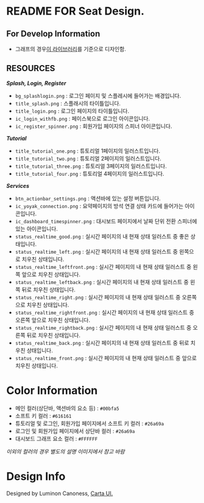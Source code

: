 # README FOR Seat Design.

## For Develop Information
- 그래프의 경우[이 라이브러리](https://github.com/HackPlan/AndroidCharts)를 기준으로 디자인함.

## RESOURCES
___Splash, Login, Register___

- `bg_splashlogin.png` : 로그인 페이지 및 스플레시에 들어가는 배경입니다.
- `title_splash.png` : 스플래시의 타이틀입니다.
- `title_login.png` : 로그인 페이지의 타이틀입니다.
- `ic_login_withfb.png` : 페이스북으로 로그인 아이콘입니다.
- `ic_register_spinner.png` : 회원가입 페이지의 스피너 아이콘입니다.

___Tutorial___

- `title_tutorial_one.png` : 튜토리얼 1페이지의 일러스트입니다.
- `title_tutorial_two.png` : 튜토리얼 2페이지의 일러스트입니다.
- `title_tutorial_three.png` : 튜토리얼 3페이지의 일러스트입니다.
- `title_tutorial_four.png` : 튜토리얼 4페이지의 일러스트입니다.

___Services___

- `btn_actionbar_settings.png` : 액션바에 있는 설정 버튼입니다.
- `ic_yoyak_connection.png` : 요약페이지의 방석 연결 상태 카드에 들어가는 아이콘입니다.
- `ic_dashboard_timespinner.png` : 대시보드 페이지에서 날짜 단위 전환 스피너에 있는 아이콘입니다.
- `status_realtime_good.png` : 실시간 페이지의 내 현재 상태 일러스트 중 좋은 상태입니다.
- `status_realtime_left.png` : 실시간 페이지의 내 현재 상태 일러스트 중 왼쪽으로 치우친 상태입니다.
- `status_realtime_leftfront.png` : 실시간 페이지의 내 현재 상태 일러스트 중 왼쪽 앞으로 치우친 상태입니다.
- `status_realtime_leftback.png` : 실시간 페이지의 내 현재 상태 일러스트 중 왼쪽 뒤로 치우친 상태입니다.
- `status_realtime_right.png` : 실시간 페이지의 내 현재 상태 일러스트 중 오른쪽으로 치우친 상태입니다.
- `status_realtime_rightfront.png` : 실시간 페이지의 내 현재 상태 일러스트 중 오른쪽 앞으로 치우친 상태입니다.
- `status_realtime_rightback.png` : 실시간 페이지의 내 현재 상태 일러스트 중 오른쪽 뒤로 치우친 상태입니다.
- `status_realtime_back.png` : 실시간 페이지의 내 현재 상태 일러스트 중 뒤로 치우친 상태입니다.
- `status_realtime_front.png` : 실시간 페이지의 내 현재 상태 일러스트 중 앞으로 치우친 상태입니다.

# Color Information
- 메인 컬러(상단바, 액션바의 요소 등) : `#00bfa5`
- 소프트 키 컬러 : `#616161`
- 튜토리얼 및 로그인, 회원가입 페이지에서 소프트 키 컬러 : `#26a69a`
- 로그인 및 회원가입 페이지에서 상단바 컬러 : `#26a69a`
- 대시보드 그래프 요소 컬러 : `#FFFFFF`

_이외의 컬러의 경우 별도의 설명 이미지에서 참고 바람_


# Design Info

Designed by Luminon Canoness, [Carta UI.](https://luminon.gitbooks.io/carta/content/)